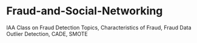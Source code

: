 # Fraud-and-Social-Networking
IAA Class on Fraud Detection Topics,  Characteristics of Fraud, Fraud Data Outlier Detection, CADE, SMOTE
